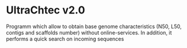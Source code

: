 # UltraChtec v2.0
Programm which allow to obtain base genome characteristics (N50, L50, contigs and scaffolds number) without online-services. In addition, it performs a quick search on incoming sequences

